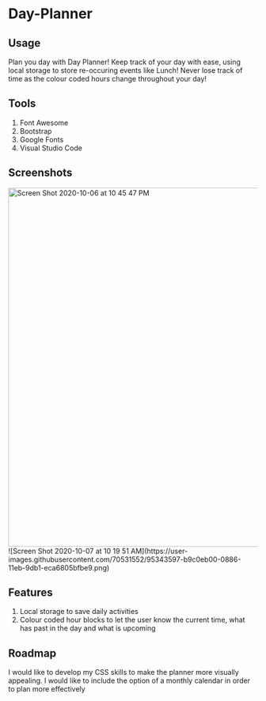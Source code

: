 <h1>Day-Planner</h1>

<h2>Usage</h2>
<p>Plan you day with Day Planner! Keep track of your day with ease, using local storage to store re-occuring events like Lunch! Never lose track of time as the colour coded hours change throughout your day!</p>

<h2>Tools</h2>
<ol>
  <li>Font Awesome</li>
  <li>Bootstrap</li>
  <li>Google Fonts</li>
  <li>Visual Studio Code</li>
</ol>

<h2>Screenshots</h2>
<img width="726" alt="Screen Shot 2020-10-06 at 10 45 47 PM" src="https://user-images.githubusercontent.com/70531552/95281651-b2b5c080-0825-11eb-9dcb-080a1bceeecd.png">
![Screen Shot 2020-10-07 at 10 19 51 AM](https://user-images.githubusercontent.com/70531552/95343597-b9c0eb00-0886-11eb-9db1-eca6805bfbe9.png)

<h2>Features</h2>
<ol>
  <li>Local storage to save daily activities</li>
  <li>Colour coded hour blocks to let the user know the current time, what has past in the day and what is upcoming</li>
</ol>

<h2>Roadmap</h2>
<p>I would like to develop my CSS skills to make the planner more visually appealing. I would like to include the option of a monthly calendar in order to plan more effectively</p>





